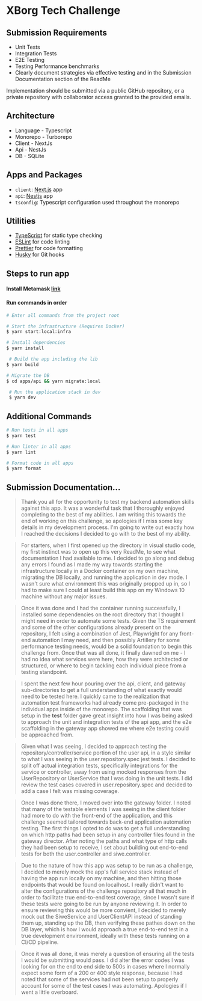 # XBorg Tech Challenge

## Submission Requirements

- Unit Tests
- Integration Tests
- E2E Testing
- Testing Performance benchmarks
- Clearly document strategies via effective testing and in the Submission Documentation section of the ReadMe

Implementation should be submitted via a public GitHub repository, or a private repository with collaborator access granted to the provided emails.

## Architecture

- Language - Typescript
- Monorepo - Turborepo
- Client - NextJs
- Api - NestJs
- DB - SQLite

## Apps and Packages

- `client`: [Next.js](https://nextjs.org/) app
- `api`: [Nestjs](https://nestjs.com) app
- `tsconfig`: Typescript configuration used throughout the monorepo

## Utilities

- [TypeScript](https://www.typescriptlang.org/) for static type checking
- [ESLint](https://eslint.org/) for code linting
- [Prettier](https://prettier.io) for code formatting
- [Husky](https://typicode.github.io/husky/) for Git hooks

## Steps to run app

#### Install Metamask [link](https://chromewebstore.google.com/detail/nkbihfbeogaeaoehlefnkodbefgpgknn?utm_source=item-share-cb)

#### Run commands in order

```bash
# Enter all commands from the project root

# Start the infrastructure (Requires Docker)
$ yarn start:local:infra

# Install dependencies
$ yarn install

 # Build the app including the lib
$ yarn build

# Migrate the DB
$ cd apps/api && yarn migrate:local

 # Run the application stack in dev
 $ yarn dev
```

## Additional Commands

```bash
# Run tests in all apps
$ yarn test

# Run linter in all apps
$ yarn lint

# Format code in all apps
$ yarn format

```

## Submission Documentation...

> Thank you all for the opportunity to test my backend automation skills against this app. It was a wonderful task that I thoroughly enjoyed completing to the best of my abilities. I am writing this towards the end of working on this challenge, so apologies if I miss some key details in my development process. I'm going to write out exactly how I reached the decisions I decided to go with to the best of my ability.

> For starters, when I first opened up the directory in visual studio code, my first instinct was to open up this very ReadMe, to see what documentation I had available to me. I decided to go along and debug any errors I found as I made my way towards starting the infrastructure locally in a Docker container on my own machine, migrating the DB locally, and running the application in dev mode. I wasn't sure what environment this was originally propped up in, so I had to make sure I could at least build this app on my Windows 10 machine without any major issues.

> Once it was done and I had the container running successfully, I installed some dependencies on the root directory that I thought I might need in order to automate some tests. Given the TS requirement and some of the other configurations already present on the repository, I felt using a combination of Jest, Playwright for any front-end automation I may need, and then possibly Artillery for some performance testing needs, would be a solid foundation to begin this challenge from. Once that was all done, it finally dawned on me - I had no idea what services were here, how they were architected or structured, or where to begin tackling each individual piece from a testing standpoint.

> I spent the next few hour pouring over the api, client, and gateway sub-directories to get a full understanding of what exactly would need to be tested here. I quickly came to the realization that automation test frameworks had already come pre-packaged in the individual apps inside of the monorepo. The scaffolding that was setup in the **test** folder gave great insight into how I was being asked to approach the unit and integration tests of the api app, and the e2e scaffolding in the gateway app showed me where e2e testing could be approached from.

> Given what I was seeing, I decided to approach testing the repository/controller/service portion of the user api, in a style similar to what I was seeing in the user.repository.spec jest tests. I decided to split off actual integration tests, specifically integrations for the service or controller, away from using mocked responses from the UserRepository or UserService that I was doing in the unit tests. I did review the test cases covered in user.repository.spec and decided to add a case I felt was missing coverage.

> Once I was done there, I moved over into the gateway folder. I noted that many of the testable elements I was seeing in the client folder had more to do with the front-end of the application, and this challenge seemed tailored towards back-end application automation testing. The first things I opted to do was to get a full understanding on which http paths had been setup in any controller files found in the gateway director. After noting the paths and what type of http calls they had been setup to receive, I set about building out end-to-end tests for both the user.controller and siwe.controller.

> Due to the nature of how this app was setup to be run as a challenge, I decided to merely mock the app's full service stack instead of having the app run locally on my machine, and then hitting those endpoints that would be found on localhost. I really didn't want to alter the configurations of the challenge repository all that much in order to facilitate true end-to-end test coverage, since I wasn't sure if these tests were going to be run by anyone reviewing it. In order to ensure reviewing this would be more convient, I decided to merely mock out the SiweService and UserClientAPI instead of standing them up, standing up the DB, then verifying these pathes down on the DB layer, which is how I would approach a true end-to-end test in a true development environment, ideally with these tests running on a CI/CD pipeline.

>Once it was all done, it was merely a question of ensuring all the tests I would be submitting would pass. I did alter the error codes I was looking for on the end to end side to 500s in cases where I normally expect some form of a 200 or 400 style response, because I had noted that some of the services had not been setup to properly account for some of the test cases I was automating. Apologies if I went a little overboard.
